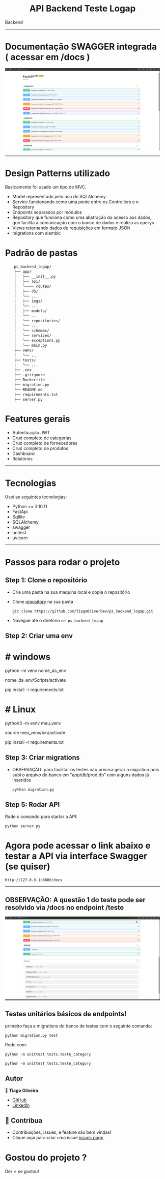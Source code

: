 <h1 align="center">API Backend Teste Logap</h1>

Backend 

<hr/>

# Documentação SWAGGER integrada ( acessar em /docs )

![background](https://github.com/TiagoOliverDev/ps_backend_logap/blob/main/app/imgs/docApi.png)

<hr/>

# Design Patterns utilizado

Basicamente foi usado um tipo de MVC.

- Model representado pelo uso do SQLAlchemy
- Service funcionando como uma ponte entre os Controllers e o Repository
- Endpoints separados por módulos
- Repository que funciona como uma abstração do acesso aos dados, que facilita a comunicação com o banco de dados e realiza as querys
- Views retornando dados de requisições em formato JSON
- migrations com alembic


# Padrão de pastas

```
    ps_backend_logap/
    ├── app/
    │   ├── __init__.py
    │   ├── api/
    │   └──── routes/
    │   ├── db/
    │   └── ...
    │   ├── imgs/
    │   └── ...
    │   ├── models/
    │   └── ...
    │   └── repositories/
    │   └── ...
    │   └── schemas/
    │   └── services/
    │   └── exceptions.py
    │   └── main.py
    ├── venv/
    │   └── ...
    ├── tests/
    │   └── ...
    ├── .env
    ├── .gitignore
    ├── Dockerfile
    ├── migration.py
    └── README.md
    ├── requirements.txt
    ├── server.py
 ```

# Features gerais

- Autenticação JWT
- Crud completo de categorias
- Crud completo de fornecedores
- Crud completo de produtos
- Dashboard
- Relatórios


<hr/>

# Tecnologias

Usei as seguintes tecnologias:

- Python >= 3.10.11
- FastApi
- Sqllite 
- SQLAlchemy
- swagger
- unitest
- uvicorn

<hr/>

# Passos para rodar o projeto

## Step 1: Clone o repositório

- Crie uma pasta na sua maquína local e copia o repositório

- Clone [repository](https://github.com/TiagoOliverDev/ps_backend_logap.git) na sua pasta

  ```
  git clone https://github.com/TiagoOliverDev/ps_backend_logap.git
  ```

- Navegue até o diretório `cd ps_backend_logap`

## Step 2: Criar uma env

# # windows

 python -m venv nome_da_env

 nome_da_env/Scripts/activate

 pip install -r requirements.txt


# # Linux

 python3 -m venv meu_venv

 source meu_venv/bin/activate

 pip install -r requirements.txt


## Step 3: Criar migrations 

- OBSERVAÇÃO: para facilitar os testes não precisa gerar a migration pois subi o arquivo do banco em "app/db/prod.db" com alguns dados já inseridos

  ```
  python migration.py
  ```


## Step 5: Rodar API

  Rode o comando para startar a API:

  ```
  python server.py
  ```

# Agora pode acessar o link abaixo e testar a API via interface Swagger (se quiser)

  ```
  http://127.0.0.1:8080/docs
  ```

<hr/>


## OBSERVAÇÃO: A questão 1 do teste pode ser resolvido via /docs no endpoint /teste

![background](https://github.com/TiagoOliverDev/ps_backend_logap/blob/main/app/imgs/image.png)


## Testes unitários básicos de endpoints!

  primeiro faça a migrations do banco de testes com o seguinte comando:

  ```
  python migration.py test

  ```

  Rode com:

  ```
  python -m unittest tests.teste_category

  ```

  ```
  python -m unittest tests.teste_category

  ```

## Autor

:man: **Tiago Oliveira**

- [GitHub](https://github.com/TiagoOliverDev/)
- [LinkedIn](https://www.linkedin.com/in/tiago-oliveira-49a2a6205/)

## 🤝 Contribua
- Contribuições, issues, e feature são bem vindas!
- Clique aqui para criar uma issue [issues page](https://github.com/TiagoOliverDev/ps_backend_logap/issues).

# Gostou do projeto ?
Der ⭐ se gostou!
